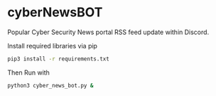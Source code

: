 # cyberNewsBOT
Popular Cyber Security News portal RSS feed update within Discord.

Install required libraries via pip

```bash
pip3 install -r requirements.txt
```

Then Run with

```bash
python3 cyber_news_bot.py &
```
